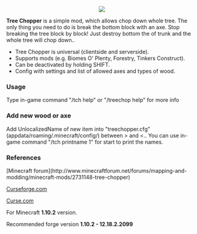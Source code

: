 <p align="center"><img src="http://i.imgur.com/WZrd5Ze.png"></p>

**Tree Chopper** is a simple mod, which allows chop down whole tree. The only thing you need to do is break the bottom block with an axe. Stop breaking the tree block by block! Just destroy bottom the of trunk and the whole tree will chop down..

*   Tree Chopper is universal (clientside and serverside).
*   Supports mods (e.g. Biomes O' Plenty, Forestry, Tinkers Construct).
*   Can be deactivated by holding SHIFT.
*   Config with settings and list of allowed axes and types of wood.

<h3>Usage</h3>
Type in-game command "/tch help" or "/treechop help" for more info

<h3>Add new wood or axe</h3>
Add UnlocalizedName of new item into "treechopper.cfg" (appdata/roaming/.minecraft/config/) between > and <.. You can use in-game command "/tch printname 1" for start to print the names.

<h3>References</h3>
[Minecraft forum](http://www.minecraftforum.net/forums/mapping-and-modding/minecraft-mods/2731148-tree-chopper)

[Curseforge.com](https://minecraft.curseforge.com/projects/tree-chopper)

[Curse.com](https://mods.curse.com/mc-mods/minecraft/250241-tree-chopper)

For Minecraft **1.10.2** version.

Recommended forge version **1.10.2 - 12.18.2.2099**
